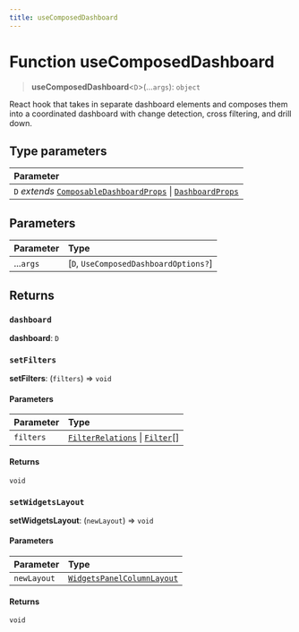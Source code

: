 ```yaml
---
title: useComposedDashboard
---
```


# Function useComposedDashboard

> **useComposedDashboard**<`D`>(...`args`): `object`

React hook that takes in separate dashboard elements and
composes them into a coordinated dashboard with change detection, cross filtering, and drill down.

## Type parameters

| Parameter |
| :------ |
| `D` *extends* [`ComposableDashboardProps`](../type-aliases/type-alias.ComposableDashboardProps.md) \| [`DashboardProps`](../interfaces/interface.DashboardProps.md) |

## Parameters

| Parameter | Type |
| :------ | :------ |
| ...`args` | [`D`, `UseComposedDashboardOptions?`] |

## Returns

### `dashboard`

**dashboard**: `D`

### `setFilters`

**setFilters**: (`filters`) => `void`

#### Parameters

| Parameter | Type |
| :------ | :------ |
| `filters` | [`FilterRelations`](../../sdk-data/interfaces/interface.FilterRelations.md) \| [`Filter`](../../sdk-data/interfaces/interface.Filter.md)[] |

#### Returns

`void`

### `setWidgetsLayout`

**setWidgetsLayout**: (`newLayout`) => `void`

#### Parameters

| Parameter | Type |
| :------ | :------ |
| `newLayout` | [`WidgetsPanelColumnLayout`](../interfaces/interface.WidgetsPanelColumnLayout.md) |

#### Returns

`void`
